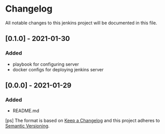 # Changelog
All notable changes to this jenkins project will be documented in this file.

## [0.1.0] - 2021-01-30
### Added
- playbook for configuring server
- docker configs for deploying jenkins server

## [0.0.0] - 2021-01-29
### Added
- README.md

[ps]
The format is based on [Keep a Changelog](http://keepachangelog.com/en/1.0.0/)
and this project adheres to [Semantic Versioning](http://semver.org/spec/v2.0.0.html).